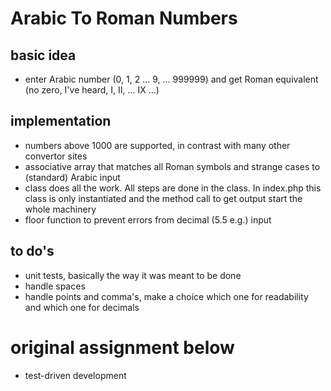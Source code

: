 # Arabic To Roman Numbers

## basic idea
- enter Arabic number (0, 1, 2 ... 9, ... 999999) and get Roman equivalent (no zero, I've heard, I, II, ... IX ...)

## implementation
- numbers above 1000 are supported, in contrast with many other convertor sites
- associative array that matches all Roman symbols and strange cases to (standard) Arabic input
- class does all the work. All steps are done in the class. In index.php this class is only instantiated and the method call to get output start the whole machinery
- floor function to prevent errors from decimal (5.5 e.g.) input

## to do's 
- unit tests, basically the way it was meant to be done
- handle spaces
- handle points and comma's, make a choice which one for readability and which one for decimals


# original assignment below

- test-driven development

